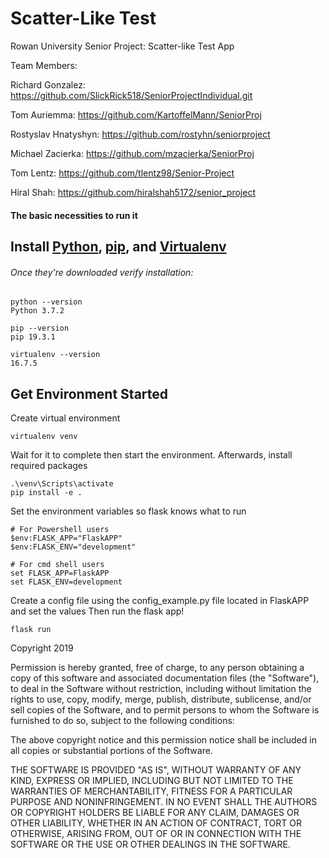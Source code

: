 # Scatter-Like Test
Rowan University Senior Project: Scatter-like Test App

Team Members:

Richard Gonzalez: https://github.com/SlickRick518/SeniorProjectIndividual.git

Tom Auriemma: https://github.com/KartoffelMann/SeniorProj

Rostyslav Hnatyshyn: https://github.com/rostyhn/seniorproject

Michael Zacierka: https://github.com/mzacierka/SeniorProj

Tom Lentz: https://github.com/tlentz98/Senior-Project

Hiral Shah: https://github.com/hiralshah5172/senior_project

#### The basic necessities to run it

## Install [Python](https://www.python.org/), [pip](https://pip.pypa.io/en/stable/installing/), and [Virtualenv](https://virtualenv.pypa.io/en/latest/)
###### Once they're downloaded verify installation:
```
python --version
Python 3.7.2

pip --version
pip 19.3.1

virtualenv --version
16.7.5
```
## Get Environment Started
Create virtual environment
```
virtualenv venv
```

Wait for it to complete then start the environment. Afterwards, install required packages
```
.\venv\Scripts\activate
pip install -e .
```

Set the environment variables so flask knows what to run
```
# For Powershell users
$env:FLASK_APP="FlaskAPP"
$env:FLASK_ENV="development"

# For cmd shell users
set FLASK_APP=FlaskAPP
set FLASK_ENV=development
```

Create a config file using the config_example.py file located in FlaskAPP and set the values
Then run the flask app!
```
flask run
```

Copyright 2019 

Permission is hereby granted, free of charge, to any person obtaining a copy of this software 
and associated documentation files (the "Software"), to deal in the Software without restriction, 
including without limitation the rights to use, copy, modify, merge, publish, distribute, sublicense, 
and/or sell copies of the Software, and to permit persons to whom the Software is furnished to do so, subject to the following conditions:

The above copyright notice and this permission notice shall be included in all copies or substantial portions of the Software.

THE SOFTWARE IS PROVIDED "AS IS", WITHOUT WARRANTY OF ANY KIND, EXPRESS OR IMPLIED, 
INCLUDING BUT NOT LIMITED TO THE WARRANTIES OF MERCHANTABILITY, FITNESS FOR A PARTICULAR PURPOSE AND NONINFRINGEMENT. 
IN NO EVENT SHALL THE AUTHORS OR COPYRIGHT HOLDERS BE LIABLE FOR ANY CLAIM, DAMAGES OR OTHER LIABILITY, 
WHETHER IN AN ACTION OF CONTRACT, TORT OR OTHERWISE, ARISING FROM, OUT OF OR IN CONNECTION WITH THE SOFTWARE OR THE USE OR OTHER DEALINGS IN THE SOFTWARE.
